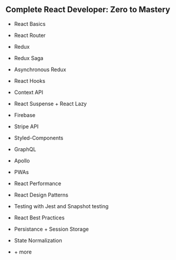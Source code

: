 ## Complete React Developer: Zero to Mastery

-   React Basics

-   React Router

-   Redux

-   Redux Saga

-   Asynchronous Redux

-   React Hooks

-   Context API

-   React Suspense + React Lazy

-   Firebase

-   Stripe API

-   Styled-Components

-   GraphQL

-   Apollo

-   PWAs

-   React Performance

-   React Design Patterns

-   Testing with Jest and Snapshot testing

-   React Best Practices

-   Persistance + Session Storage

-   State Normalization

*   \+ more
